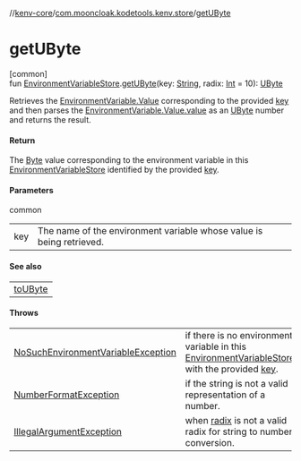 //[kenv-core](../../index.md)/[com.mooncloak.kodetools.kenv.store](index.md)/[getUByte](get-u-byte.md)

# getUByte

[common]\
fun [EnvironmentVariableStore](-environment-variable-store/index.md).[getUByte](get-u-byte.md)(key: [String](https://kotlinlang.org/api/latest/jvm/stdlib/kotlin/-string/index.html), radix: [Int](https://kotlinlang.org/api/latest/jvm/stdlib/kotlin/-int/index.html) = 10): [UByte](https://kotlinlang.org/api/latest/jvm/stdlib/kotlin/-u-byte/index.html)

Retrieves the [EnvironmentVariable.Value](../com.mooncloak.kodetools.kenv/-environment-variable/-value/index.md) corresponding to the provided [key](get-u-byte.md) and then parses the [EnvironmentVariable.Value.value](https://kotlinlang.org/api/latest/jvm/stdlib/kotlin/-string/index.html) as an [UByte](https://kotlinlang.org/api/latest/jvm/stdlib/kotlin/-u-byte/index.html) number and returns the result.

#### Return

The [Byte](https://kotlinlang.org/api/latest/jvm/stdlib/kotlin/-byte/index.html) value corresponding to the environment variable in this [EnvironmentVariableStore](-environment-variable-store/index.md) identified by the provided [key](get-u-byte.md).

#### Parameters

common

| | |
|---|---|
| key | The name of the environment variable whose value is being retrieved. |

#### See also

| |
|---|
| [toUByte](https://kotlinlang.org/api/latest/jvm/stdlib/kotlin.text/index.html) |

#### Throws

| | |
|---|---|
| [NoSuchEnvironmentVariableException](../com.mooncloak.kodetools.kenv.exception/-no-such-environment-variable-exception/index.md) | if there is no environment variable in this [EnvironmentVariableStore](-environment-variable-store/index.md) with the provided [key](get-u-byte.md). |
| [NumberFormatException](https://kotlinlang.org/api/latest/jvm/stdlib/kotlin/-number-format-exception/index.html) | if the string is not a valid representation of a number. |
| [IllegalArgumentException](https://kotlinlang.org/api/latest/jvm/stdlib/kotlin/-illegal-argument-exception/index.html) | when [radix](get-u-byte.md) is not a valid radix for string to number conversion. |
